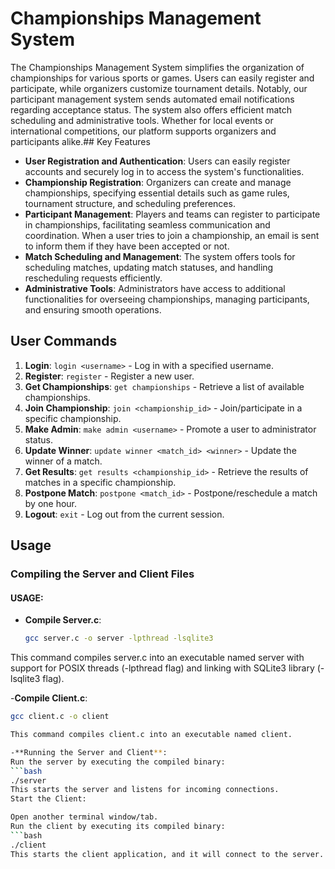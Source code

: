 # Championships Management System

The Championships Management System simplifies the organization of championships for various sports or games. Users can easily register and participate, while organizers customize tournament details. Notably, our participant management system sends automated email notifications regarding acceptance status. The system also offers efficient match scheduling and administrative tools. Whether for local events or international competitions, our platform supports organizers and participants alike.## Key Features

- **User Registration and Authentication**: Users can easily register accounts and securely log in to access the system's functionalities.
- **Championship Registration**: Organizers can create and manage championships, specifying essential details such as game rules, tournament structure, and scheduling preferences.
- **Participant Management**: Players and teams can register to participate in championships, facilitating seamless communication and coordination. When a user tries to join a championship, an email is sent to inform them if they have been accepted or not.
- **Match Scheduling and Management**: The system offers tools for scheduling matches, updating match statuses, and handling rescheduling requests efficiently.
- **Administrative Tools**: Administrators have access to additional functionalities for overseeing championships, managing participants, and ensuring smooth operations.


## User Commands

1. **Login**: `login <username>` - Log in with a specified username.
2. **Register**: `register` - Register a new user.
3. **Get Championships**: `get championships` - Retrieve a list of available championships.
4. **Join Championship**: `join <championship_id>` - Join/participate in a specific championship.
5. **Make Admin**: `make admin <username>` - Promote a user to administrator status.
6. **Update Winner**: `update winner <match_id> <winner>` - Update the winner of a match.
7. **Get Results**: `get results <championship_id>` - Retrieve the results of matches in a specific championship.
8. **Postpone Match**: `postpone <match_id>` - Postpone/reschedule a match by one hour.
9. **Logout**: `exit` - Log out from the current session.

## Usage

### Compiling the Server and Client Files

#### USAGE:

- **Compile Server.c**:

  ```bash
  gcc server.c -o server -lpthread -lsqlite3
This command compiles server.c into an executable named server with support for POSIX threads (-lpthread flag) and linking with SQLite3 library (-lsqlite3 flag).

-**Compile Client.c**:
  ```bash
  gcc client.c -o client

This command compiles client.c into an executable named client.

-**Running the Server and Client**:
Run the server by executing the compiled binary:
  ```bash
  ./server
This starts the server and listens for incoming connections.
Start the Client:

Open another terminal window/tab.
Run the client by executing its compiled binary:
  ```bash
  ./client
This starts the client application, and it will connect to the server.
